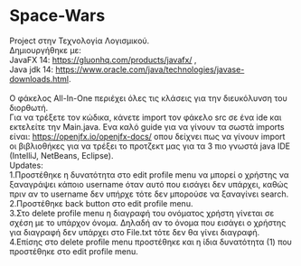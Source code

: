 # Space-Wars
Project στην Τεχνολογία Λογισμικού.\
Δημιουργήθηκε με:\
JavaFX 14: https://gluonhq.com/products/javafx/ ,\
Java jdk 14: https://www.oracle.com/java/technologies/javase-downloads.html.  
\
Ο φάκελος All-In-One περιέχει όλες τις κλάσεις για την διευκόλυνση του διορθωτή.\
Για να τρέξετε τον κώδικα, κάνετε import τον φάκελο src σε ένα ide και εκτελείτε την Main.java.
Ενα καλό guide για να γίνουν τα σωστά imports είναι: https://openjfx.io/openjfx-docs/ οπου δείχνει πως να γίνουν import οι βιβλιοθήκες
για να τρέξει το προτζεκτ μας για τα 3 πιο γνωστά java IDE (IntelliJ, NetBeans, Eclipse).\
Updates:\
1.Προστέθηκε η δυνατότητα στο edit profile menu να μπορεί ο χρήστης να ξαναγράψει κάποιο username όταν αυτό που εισάγει δεν υπάρχει, καθώς πριν αν το username δεν υπήρχε τότε δεν μπορούσε να ξαναγίνει search.\
2.Προστέθηκε back button στο edit profile menu.\
3.Στο delete profile menu η διαγραφή του ονόματος χρήστη γίνεται σε σχέση με το υπάρχον όνομα. Δηλαδή αν το όνομα που εισάγει ο χρήστης για διαγραφή δεν υπάρχει στο File.txt τότε δεν θα γίνει διαγραφή. \
4.Επίσης στο delete profile menu προστέθηκε και η ίδια δυνατότητα (1) που προστέθηκε στο edit profile menu.

